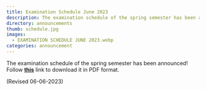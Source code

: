 ```yaml
---
title: Examination Schedule June 2023
description: The examination schedule of the spring semester has been announced!
directory: announcements
thumb: schedule.jpg
images:
  - EXAMINATION SCHEDULE JUNE 2023.webp
categories: announcement
---
```

The examination schedule of the spring semester has been announced!
Follow <a href="{{ site.baseurl }}/files/EXAMINATION SCHEDULE JUNE 2023.pdf" target="_blank"><strong>this</strong></a> link to download it in PDF format.

(Revised 06-06-2023)
